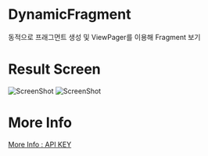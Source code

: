 # DynamicFragment

동적으로 프래그먼트 생성 및 ViewPager를 이용해 Fragment 보기

# Result Screen
![ScreenShot](http://sangcomz.cafe24.com/eximg/dy1.png)
![ScreenShot](http://sangcomz.cafe24.com/eximg/dy2.png)

# More Info

[More Info : API KEY](http://blog.naver.com/sangcomz/220313476669)
